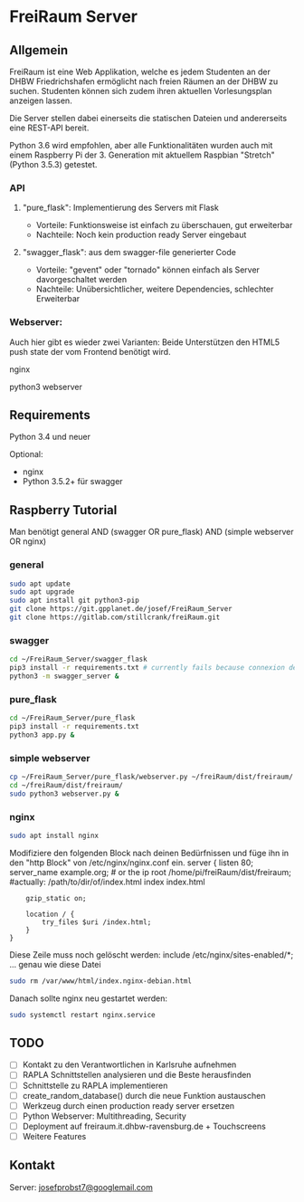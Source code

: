 # FreiRaum Server

## Allgemein

FreiRaum ist eine Web Applikation, welche es jedem Studenten an der DHBW Friedrichshafen ermöglicht nach freien Räumen an der DHBW zu suchen. Studenten können sich zudem ihren aktuellen Vorlesungsplan anzeigen lassen.

Die Server stellen dabei einerseits die statischen Dateien und andererseits eine REST-API bereit.

Python 3.6 wird empfohlen, aber alle Funktionalitäten wurden auch mit einem Raspberry Pi der 3. Generation mit aktuellem Raspbian "Stretch" (Python 3.5.3) getestet.

### API

1. "pure_flask": Implementierung des Servers mit Flask
	* Vorteile: Funktionsweise ist einfach zu überschauen, gut erweiterbar
	* Nachteile: Noch kein production ready Server eingebaut 

2. "swagger_flask": aus dem swagger-file generierter Code
	* Vorteile: "gevent" oder "tornado" können einfach als Server davorgeschaltet werden
	* Nachteile: Unübersichtlicher, weitere Dependencies, schlechter Erweiterbar

### Webserver:
Auch hier gibt es wieder zwei Varianten:
Beide Unterstützen den HTML5 push state der vom Frontend benötigt wird.

nginx

python3 webserver

## Requirements
Python 3.4 und neuer

Optional:
- nginx
- Python 3.5.2+ für swagger

## Raspberry Tutorial

Man benötigt general AND (swagger OR pure_flask) AND (simple webserver OR nginx)

### general
```bash
sudo apt update
sudo apt upgrade
sudo apt install git python3-pip
git clone https://git.gpplanet.de/josef/FreiRaum_Server
git clone https://gitlab.com/stillcrank/freiRaum.git
```

### swagger
```bash
cd ~/FreiRaum_Server/swagger_flask
pip3 install -r requirements.txt # currently fails because connexion depends on pyyaml https://github.com/yaml/pyyaml/issues/201
python3 -m swagger_server &
```

### pure_flask
```bash
cd ~/FreiRaum_Server/pure_flask
pip3 install -r requirements.txt 
python3 app.py &
```

### simple webserver
```bash
cp ~/FreiRaum_Server/pure_flask/webserver.py ~/freiRaum/dist/freiraum/
cd ~/freiRaum/dist/freiraum/
sudo python3 webserver.py &
```
	
### nginx
```bash
sudo apt install nginx
```
Modifiziere den folgenden Block nach deinen Bedürfnissen und füge ihn in den "http Block" von /etc/nginx/nginx.conf ein.
    server {
		listen 80;
		server_name example.org;	# or the ip
		root /home/pi/freiRaum/dist/freiraum;	#actually: /path/to/dir/of/index.html
		index index.html

		gzip_static on;

		location / {
			try_files $uri /index.html;
		}
	}
Diese Zeile muss noch gelöscht werden:
	include /etc/nginx/sites-enabled/*;
... genau wie diese Datei
```bash
sudo rm /var/www/html/index.nginx-debian.html
```
Danach sollte nginx neu gestartet werden:
```bash
sudo systemctl restart nginx.service
```
## TODO

- [ ] Kontakt zu den Verantwortlichen in Karlsruhe aufnehmen
- [ ] RAPLA Schnittstellen analysieren und die Beste herausfinden
- [ ] Schnittstelle zu RAPLA implementieren
- [ ] create_random_database() durch die neue Funktion austauschen
- [ ] Werkzeug durch einen production ready server ersetzen
- [ ] Python Webserver: Multithreading, Security
- [ ] Deployment auf freiraum.it.dhbw-ravensburg.de + Touchscreens
- [ ] Weitere Features

## Kontakt
Server:     <josefprobst7@googlemail.com>

	
